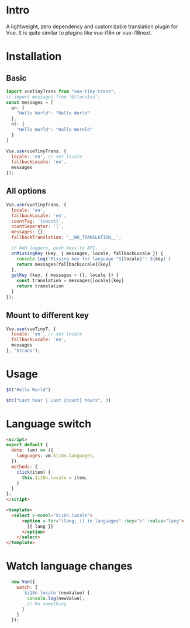 # Intro
A lightweight, zero dependency and customizable translation plugin for Vue. It is quite similar to plugins like vue-i18n or vue-i18next.

# Installation
## Basic
```js
import vueTinyTrans from "vue-tiny-trans";
// import messages from "@/locales";
const messages = [
  en: {
    "Hello World": "Hello World"
  },
  nl: {
    "Hello World": "Hallo Wereld"
  }
]

Vue.use(vueTinyTrans, {
  locale: 'en', // set locale
  fallbackLocale: 'en',
  messages
});
```

## All options
```js
Vue.use(vueTinyTrans, {
  locale: 'en',
  fallbackLocale: 'en',
  countTag: `{count}`,
  countSeperator: '|',
  messages: {},
  fallbackTranslation: '__NO_TRANSLATION__',

  // Add loggers, push keys to API, ...
  onMissingKey (key, { messages, locale, fallbackLocale }) {
    console.log(`Missing key for language "${locale}": ${key}`)
    return messages[fallbackLocale][key]
  },
  getKey (key, { messages = {}, locale }) {
    const translation = messages[locale][key]
    return translation
  }
});
```

## Mount to different key
```js
Vue.use(vueTinyT, {
  locale: 'en', // set locale
  fallbackLocale: 'en',
  messages
}, "$trans");

```
# Usage
```js
$t("Hello World")

$tc("Last hour | Last {count} hours", 3)
```

# Language switch
```html
<script>
export default {
  data: (vm) => ({
    languages: vm.$i18n.languages,
  }),
  methods: {
    click(item) {
      this.$i18n.locale = item;
    }
  }
};
</script>

<template>
  <select v-model="$i18n.locale">
      <option v-for="(lang, i) in languages" :key="i" :value="lang">
        {{ lang }}
      </option>
    </select>
</template>
```

# Watch language changes
```js
  new Vue({
    watch: {
      '$i18n.locale'(newValue) {
        console.log(newValue);
        // Do something
      }
    }
  });
```